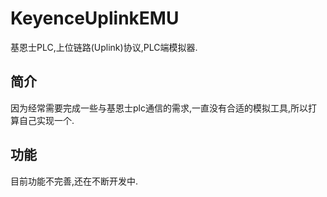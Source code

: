 # KeyenceUplinkEMU
基恩士PLC,上位链路(Uplink)协议,PLC端模拟器. 

## 简介
因为经常需要完成一些与基恩士plc通信的需求,一直没有合适的模拟工具,所以打算自己实现一个. 

## 功能
目前功能不完善,还在不断开发中.

